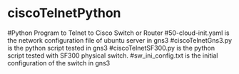 # ciscoTelnetPython
#Python Program to Telnet to Cisco Switch or Router
#50-cloud-init.yaml is the network configuration file of ubuntu server in gns3
#ciscoTelnetGns3.py is the python script tested in gns3
#ciscoTelnetSF300.py is the python script tested with SF300 physical switch.
#sw_ini_config.txt is the initial configuration of the switch in gns3
